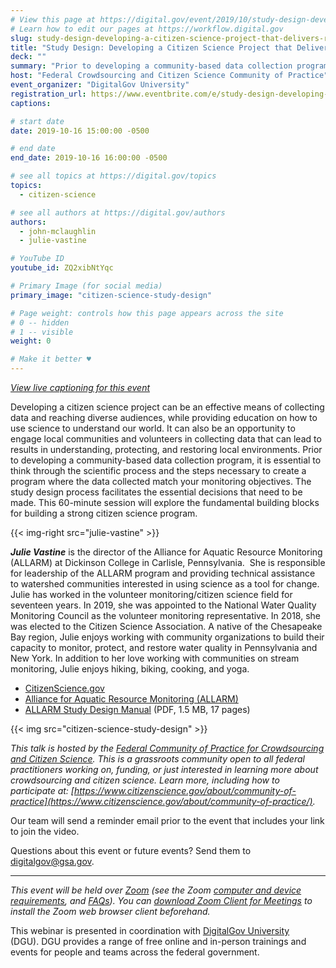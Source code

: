 ```yaml
---
# View this page at https://digital.gov/event/2019/10/study-design-developing-a-citizen-science
# Learn how to edit our pages at https://workflow.digital.gov
slug: study-design-developing-a-citizen-science-project-that-delivers-results
title: "Study Design: Developing a Citizen Science Project that Delivers Results"
deck: ""
summary: "Prior to developing a community-based data collection program, it is essential to think through the scientific process and the steps necessary to create a program where the data collected match your monitoring objectives and data use goals."
host: "Federal Crowdsourcing and Citizen Science Community of Practice"
event_organizer: "DigitalGov University"
registration_url: https://www.eventbrite.com/e/study-design-developing-a-citizen-science-project-that-delivers-results-registration-72182944129
captions: 

# start date
date: 2019-10-16 15:00:00 -0500

# end date
end_date: 2019-10-16 16:00:00 -0500

# see all topics at https://digital.gov/topics
topics: 
  - citizen-science

# see all authors at https://digital.gov/authors
authors: 
  - john-mclaughlin
  - julie-vastine

# YouTube ID
youtube_id: ZQ2xibNtYqc

# Primary Image (for social media)
primary_image: "citizen-science-study-design"

# Page weight: controls how this page appears across the site
# 0 -- hidden
# 1 -- visible
weight: 0

# Make it better ♥
---
```


_[View live captioning for this event](https://www.captionedtext.com/client/event.aspx?EventID=4163860&CustomerID=321)_

Developing a citizen science project can be an effective means of collecting data and reaching diverse audiences, while providing education on how to use science to understand our world. It can also be an opportunity to engage local communities and volunteers in collecting data that can lead to results in understanding, protecting, and restoring local environments. Prior to developing a community-based data collection program, it is essential to think through the scientific process and the steps necessary to create a program where the data collected match your monitoring objectives. The study design process facilitates the essential decisions that need to be made. This 60-minute session will explore the fundamental building blocks for building a strong citizen science program.

{{< img-right src="julie-vastine" >}}

***Julie Vastine*** is the director of the Alliance for Aquatic Resource Monitoring (ALLARM) at Dickinson College in Carlisle, Pennsylvania.  She is responsible for leadership of the ALLARM program and providing technical assistance to watershed communities interested in using science as a tool for change.  Julie has worked in the volunteer monitoring/citizen science field for seventeen years. In 2019, she was appointed to the National Water Quality Monitoring Council as the volunteer monitoring representative. In 2018, she was elected to the Citizen Science Association. A native of the Chesapeake Bay region, Julie enjoys working with community organizations to build their capacity to monitor, protect, and restore water quality in Pennsylvania and New York. In addition to her love working with communities on stream monitoring, Julie enjoys hiking, biking, cooking, and yoga.

- [CitizenScience.gov](https://www.citizenscience.gov/)
- [Alliance for Aquatic Resource Monitoring (ALLARM)](https://www.dickinson.edu/allarm)
- [ALLARM Study Design Manual](https://www.dickinson.edu/download/downloads/id/7016/study_design_manual_2017.pdf) (PDF, 1.5 MB, 17 pages)

{{< img src="citizen-science-study-design" >}}

_This talk is hosted by the [Federal Community of Practice for Crowdsourcing and Citizen Science](https://digital.gov/communities/crowdsourcing-and-citizen-science/). This is a grassroots community open to all federal practitioners working on, funding, or just interested in learning more about crowdsourcing and citizen science. Learn more, including how to participate at: [https://www.citizenscience.gov/about/community-of-practice](https://www.citizenscience.gov/about/community-of-practice/)._

Our team will send a reminder email prior to the event that includes your link to join the video. 

Questions about this event or future events? Send them to [digitalgov@gsa.gov](mailto:digitalgov@gsa.gov). 

---

_This event will be held over [Zoom](https://www.zoom.us/) (see the Zoom [computer and device requirements](https://support.zoom.us/hc/en-us/articles/201362023-System-Requirements-for-PC-Mac-and-Linux), and [FAQs](https://support.zoom.us/hc/en-us/sections/200277708-Frequently-Asked-Questions)). You can [download Zoom Client for Meetings](https://zoom.us/download#client&#95;4meeting) to install the Zoom web browser client beforehand._ 

This webinar is presented in coordination with [DigitalGov University](https://digital.gov/digitalgov-university/) (DGU). DGU provides a range of free online and in-person trainings and events for people and teams across the federal government.
